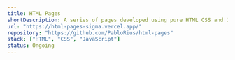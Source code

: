 ```yaml
---
title: HTML Pages
shortDescription: A series of pages developed using pure HTML CSS and JavaScript
url: "https://html-pages-sigma.vercel.app/"
repository: "https://github.com/PabloRius/html-pages"
stack: ["HTML", "CSS", "JavaScript"]
status: Ongoing
---
```

